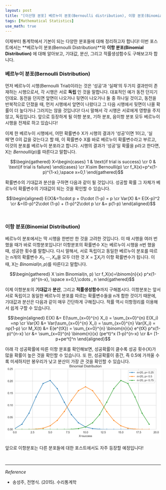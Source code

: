 ```yaml
---
layout: post
title: "[이산형 분포] 베르누이 분포(Bernoulli distribution), 이항 분포(Binomial distribution) "
tags: [Mathematical Statistics]
use_math: true
---
```


이제부터 통계학에서 기본이 되는 다양한 분포들에 대해 정리하고자 합니다! 이번 포스트에서는 **베르누이 분포(Bernoulli Distribution)**와 **이항 분포(Binomial Distribution)** 에 대해 알아보고, 기대값, 분산, 그리고 적률생성함수도 구해보고자 합니다.
<br>

###  베르누이 분포(Bernoulli Distribution)

먼저 베르누이 시행(Bernoulli Trial)이라는 것은 ‘성공’과 ‘실패’의 두가지 결과만이 존재하는 시행으로서, 각 시행은 서로 **독립** 인 것을 말합니다. 대표적인 예가 동전 던지기인데요. 동전을 던지면 앞면이 나오거나 뒷면이 나오거나 둘 중 하나일 것이고, 동전을 반복적으로 던졌을 때, 먼저 시행에서 앞면이 나왔다고 그 다음 시행에서 뒷면이 나올 확률이 더 높다거나 그러지는 않을 것입니다! 다시 말해서 각 시행은 서로에게 영향을 주지 않고, 독립입니다. 앞으로 등장하게 될 이항 분포, 기하 분포, 음이항 분포 모두 베르누이 시행을 전제로 하고 있습니다!

이제 한 베르누이 시행에서, 어떤 확률변수 X가 시행의 결과가 ‘성공’이면 1이고, ‘실패’면 0의 값을 갖는다고 할 때, 이 확률변수 X를 바로 베르누이 확률변수라고 부르고, 이것의 분포를 베르누이 분포라고 합니다. 시행의 결과가 ‘성공’일 확률을 p라고 한다면, X는 $Bernoulli(p)$를 따른다고 말합니다.

$$\begin{gathered} X=\begin{cases} 1 & \text{if trial is success} \cr 0 & \text{if trial is failure} \end{cases} \cr X\sim Bernoulli(p) \cr f_X(x)=p^x(1-p)^{1-x},\space x=0,1 \end{gathered}$$    

확률변수의 기대값과 분산을 구하면 다음과 같이 될 것입니다. 성공할 확률 그 자체가 베르누이 확률변수의 기대값이 되는 것을 확인할 수 있습니다.

$$\begin{aligned} E(X)&=1\cdot p + 0\cdot (1-p) = p \cr Var(X) &= E(X-p)^2 \cr &=(0-p)^2\cdot (1-p) + (1-p)^2\cdot p \cr &= p(1-p) \end{aligned}$$

<br>

### 이항 분포(Binomial Distribution)

베르누이 분포에서는 딱 시행을 한번만 한 것을 고려한 것입니다. 이 때 시행을 여러 번 했을 때가 바로 이항분포입니다! 이항분포의 확률변수 X는 베르누이 시행을 n번 했을 때, 성공한 횟수를 말합니다. 다시 말해서, 서로 독립이고 동일한 베르누이 분포를 따르는 n개의 확률변수 $X_1,\cdots , X_n$을 모두 더한 것 $X=\sum X_i$가 이항 확률변수가 됩니다. 이 때, X는 $Binomial(n, p)$를 따른다고 말합니다.

$$\begin{gathered} X \sim Binomial(n, p) \cr f_X(x)=\binom{n}{x} p^x(1-p)^{n-x}, \space x=0,1,\cdots , n \end{gathered}$$

이제 이항분포의 **기대값**과 **분산**, 그리고 **적률생성함수**까지 구해봅시다. 이항분포는 앞서 서로 독립이고 동일한 베르누이 분포를 따르는 확률변수들을 n개 합한 것이기 때문에, 기대값과 분산은 다음과 같이 매우 간단하게 구해집니다. 적률 역시 이항정리를 이용해서 쉽게 구할 수 있습니다.

$$\begin{aligned} E(X) &= E(\sum_{x=0}^{n} X_i) = \sum_{x=0}^{n} E(X_i) =np \cr
Var(X) &= Var(\sum_{x=0}^{n} X_i) = \sum_{x=0}^{n} Var(X_i) = np(1-p) \cr
M_X(t) &= E(e^{tX}) = \sum_{x=0}^{n} \binom{n}{x} e^{tX} p^x(1-p)^{n-x} \cr
&= \sum_{x=0}^{n} \binom{n}{x} (pe^t)^x (1-p)^{n-x} \cr &= [1-p+pe^t]^n \end{aligned}$$

아래 각 성공확률에 따른 이항 분포를 확인해보면, 성공확률이 클수록 성공 횟수(X)가 많을 확률이 높은 것을 확인할 수 있습니다. 또 한, 성공확률이 중간, 즉 0.5에 가까울 수록 미세하지만 봉우리가 낮고 분산이 가장 큰 것을 확인할 수 있습니다.
<img src='/assets/binom.PNG' width='680px'>

앞으로 이항분포는 다른 분포들에 대한 포스트에서도 자주 등장할 예정입니다!

<br>

---

$Reference$

-  송성주, 전명식. (2015). 수리통계학
